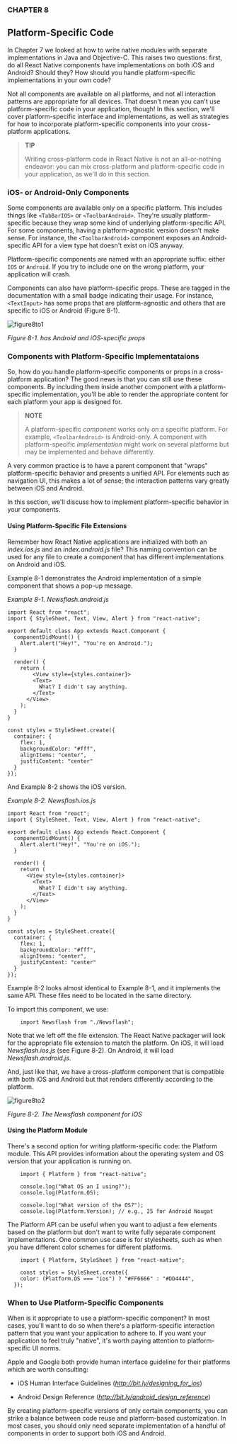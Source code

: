 ### CHAPTER 8 

## Platform-Specific Code

In Chapter 7 we looked at how to write native modules with separate implementations in Java and Objective-C. This raises two questions: first, do all React Native components have implementations on both iOS and Android? Should they? How should you handle platform-specific implementations in your own code?

Not all components are available on all platforms, and not all interaction patterns are appropriate for all devices. That doesn't mean you can't use platform-specific code in your application, though! In this section, we'll cover platform-specific interface and implementations, as well as strategies for how to incorporate platform-specific components into your cross-platform applications. 

>**TIP**
>
>Writing cross-platform code in React Native is not an all-or-nothing endeavor: you can mix cross-platform and platform-specific code in your application, as we'll do in this section. 

### iOS- or Android-Only Components

Some components are available only on a specific platform. This includes things like `<TabBarIOS>` or `<ToolbarAndroid>`. They're usually platform-specific because they wrap some kind of underlying platform-specific API. For some components, having a platform-agnostic version doesn't make sense. For instance, the `<ToolbarAndroid>` component exposes an Android-specific API for a view type hat doesn't exist on iOS anyway. 

Platform-specific components are named with an appropriate suffix: either `IOS` or `Android`. If you try to include one on the wrong platform, your application will crash. 

Components can also have platform-specific props. These are tagged in the documentation with a small badge indicating their usage. For instance, `<TextInput>` has some props that are platform-agnostic and others that are specific to iOS or Android (Figure 8-1).

![figure8to1](./img/8-1.JPG)

*Figure 8-1. <TextInput> has Android and iOS-specific props*

### Components with Platform-Specific Implementataions

So, how do you handle platform-specific components or props in a cross-platform application? The good news is that you can still use these components. By including them inside another component with a platform-specific implementation, you'll be able to render the appropriate content for each platform your app is designed for. 

> **NOTE**
>
> A platform-specific *component* works only on a specific platform. For example, `<ToolbarAndroid>` is Android-only. A component with platform-specific *implementation* might work on several platforms but may be implemented and behave differently.

A very common practice is to have a parent component that "wraps" platform-specific behavior and presents a unified API. For elements such as navigation UI, this makes a lot of sense; the interaction patterns vary greatly between iOS and Android.

In this section, we'll discuss how to implement platform-specific behavior in your components.

#### Using Platform-Specific File Extensions

Remember how React Native applications are initialized with both an *index.ios.js* and an *index.android.js* file? This naming convention can be used for any file to create a component that has different implementations on Android and iOS.

Example 8-1 demonstrates the Android implementation of a simple component that shows a pop-up message.

*Example 8-1. Newsflash.android.js*

```react
import React from "react";
import { StyleSheet, Text, View, Alert } from "react-native";

export default class App extends React.Component {
  componentDidMount() {
    Alert.alert("Hey!", "You're on Android.");
  }
  
  render() {
    return (
    	<View style={styles.container}>
        <Text>
          What? I didn't say anything.
        </Text>
      </View>
    );
  }
}

const styles = StyleSheet.create({
  container: {
    flex: 1,
    backgroundColor: "#fff",
    alignItems: "center",
    justfiContent: "center"
  }
});
```

And Example 8-2 shows the iOS version.

*Example 8-2. Newsflash.ios.js*

```react
import React from "react";
import { StyleSheet, Text, View, Alert } from "react-native";

export default class App extends React.Component {
  componentDidMount() {
    Alert.alert("Hey!", "You're on iOS.");
  }
  
  render() {
    return (
      <View style={styles.container}>
        <Text>
          What? I didn't say anything.
        </Text>
      </View>
    );
  }
}

const styles = StyleSheet.create({
  container: {
    flex: 1,
    backgroundColor: "#fff",
    alignItems: "center",
    justifyContent: "center"
  }
});
```

Example 8-2 looks almost identical to Example 8-1, and it implements the same API. These files need to be located in the same directory.

To import this component, we use:

```react
	import Newsflash from "./Newsflash";
```

Note that we left off the file extension. The React Native packager will look for the appropriate file extension to match the platform. On iOS, it will load *Newsflash.ios.js* (see Figure 8-2). On Android, it will load *Newsflash.android.js*.

And, just like that, we have a cross-platform component that is compatible with both iOS and Android but that renders differently according to the platform.

![figure8to2](./img/8-2.JPG)

*Figure 8-2. The Newsflash component for iOS*

#### Using the Platform Module

There's a second option for writing platform-specific code: the Platform module. This API provides information about the operating system and OS version that your application is running on.

```react
	import { Platform } from "react-native";

	console.log("What OS an I using?");
	console.log(Platform.OS);

	console.log("What version of the OS?");
	console.log(Platform.Version); // e.g., 25 for Android Nougat
```

The Platform API can be useful when you want to adjust a few elements based on the platform but don't want to write fully separate component implementations. One common use case is for stylesheets, such as when you have different color schemes for different platforms.

```react
	import { Platform, StyleSheet } from "react-native";

	const styles = StyleSheet.create({
    color: (Platform.OS === "ios") ? "#FF6666" : "#DD4444",
  });
```

### When to Use Platform-Specific Components

When is it appropriate to use a platform-specific component? In most cases, you'll want to do so when there's a platform-specific interaction pattern that you want your application to adhere to. If you want your application to feel truly "native", it's worth paying attention to platform-specific UI norms.

Apple and Google both provide human interface guideline for their platforms which are worth consulting:

* iOS Human Interface Guidelines (*http://bit.ly/designing_for_ios*)

* Android Design Reference (*http://bit.ly/android_design_reference*)

By creating platform-specific versions of only certain components, you can strike a balance between code reuse and platform-based customization. In most cases, you should only need separate implementation of a handful of components in order to support both iOS and Android.

